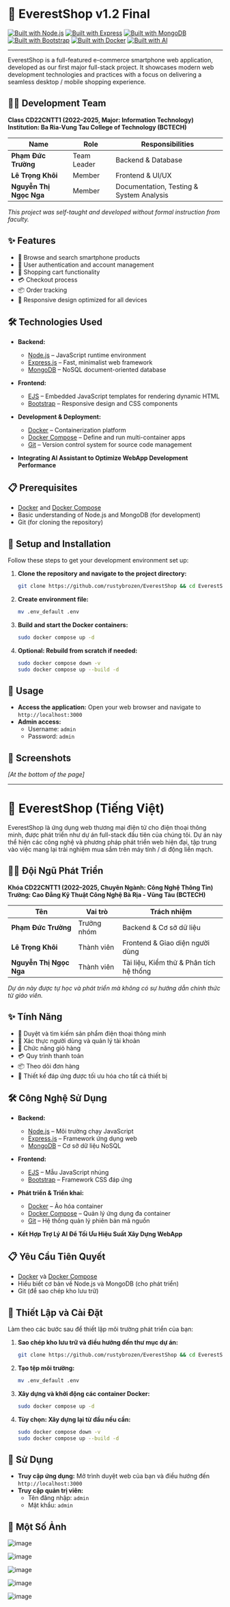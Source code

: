 # 📱 EverestShop v1.2 Final 

[![Built with Node.js](https://img.shields.io/badge/Node.js-43853D?style=for-the-badge&logo=node.js&logoColor=white)](https://nodejs.org/)
[![Built with Express](https://img.shields.io/badge/Express-000000?style=for-the-badge&logo=express&logoColor=white)](https://expressjs.com/)
[![Built with MongoDB](https://img.shields.io/badge/MongoDB-4EA94B?style=for-the-badge&logo=mongodb&logoColor=white)](https://www.mongodb.com/)
[![Built with Bootstrap](https://img.shields.io/badge/Bootstrap-563D7C?style=for-the-badge&logo=bootstrap&logoColor=white)](https://getbootstrap.com/)
[![Built with Docker](https://img.shields.io/badge/Docker-2496ED?style=for-the-badge&logo=docker&logoColor=white)](https://www.docker.com/)
[![Built with AI](https://img.shields.io/badge/Built%20with-AI%20Assistance-blueviolet?style=for-the-badge&logo=OpenAI&logoColor=white)](https://openai.com/)

---

EverestShop is a full-featured e-commerce smartphone web application, developed as our first major full-stack project. It showcases modern web development technologies and practices with a focus on delivering a seamless desktop / mobile shopping experience.

## 👨‍💻 Development Team

**Class CD22CNTT1 (2022–2025, Major: Information Technology)**  
**Institution: Ba Ria-Vung Tau College of Technology (BCTECH)**

| Name | Role | Responsibilities |
|------|------|-----------------|
| **Phạm Đức Trường** | Team Leader | Backend & Database |
| **Lê Trọng Khôi** | Member | Frontend & UI/UX |
| **Nguyễn Thị Ngọc Nga** | Member | Documentation, Testing & System Analysis |

*This project was self-taught and developed without formal instruction from faculty.*

## ✨ Features

- 📱 Browse and search smartphone products
- 🔐 User authentication and account management
- 🛒 Shopping cart functionality
- 💳 Checkout process
- 📦 Order tracking
- 📱 Responsive design optimized for all devices

## 🛠️ Technologies Used

- **Backend:**
  - [Node.js](https://nodejs.org/) – JavaScript runtime environment
  - [Express.js](https://expressjs.com/) – Fast, minimalist web framework
  - [MongoDB](https://www.mongodb.com/) – NoSQL document-oriented database

- **Frontend:**
  - [EJS](https://ejs.co/) – Embedded JavaScript templates for rendering dynamic HTML
  - [Bootstrap](https://getbootstrap.com/) – Responsive design and CSS components

- **Development & Deployment:**
  - [Docker](https://www.docker.com/) – Containerization platform
  - [Docker Compose](https://docs.docker.com/compose/) – Define and run multi-container apps
  - [Git](https://git-scm.com/) – Version control system for source code management

- **Integrating AI Assistant to Optimize WebApp Development Performance**


## 📋 Prerequisites

- [Docker](https://www.docker.com/get-started) and [Docker Compose](https://docs.docker.com/compose/install/)
- Basic understanding of Node.js and MongoDB (for development)
- Git (for cloning the repository)

## 🚀 Setup and Installation

Follow these steps to get your development environment set up:

1. **Clone the repository and navigate to the project directory:**
   ```bash
   git clone https://github.com/rustybrozen/EverestShop && cd EverestShop
   ```

2. **Create environment file:**
   ```bash
   mv .env_default .env
   ```

3. **Build and start the Docker containers:**
   ```bash
   sudo docker compose up -d
   ```

4. **Optional: Rebuild from scratch if needed:**
   ```bash
   sudo docker compose down -v
   sudo docker compose up --build -d
   ```

## 🔧 Usage

- **Access the application:** Open your web browser and navigate to `http://localhost:3000`
- **Admin access:** 
  - Username: `admin`
  - Password: `admin`

## 📸 Screenshots

*[At the bottom of the page]*



---

# 📱 EverestShop (Tiếng Việt)

EverestShop là ứng dụng web thương mại điện tử cho điện thoại thông minh, được phát triển như dự án full-stack đầu tiên của chúng tôi. Dự án này thể hiện các công nghệ và phương pháp phát triển web hiện đại, tập trung vào việc mang lại trải nghiệm mua sắm trên máy tính / di động liền mạch.

## 👨‍💻 Đội Ngũ Phát Triển

**Khóa CD22CNTT1 (2022–2025, Chuyên Ngành: Công Nghệ Thông Tin)**  
**Trường: Cao Đẳng Kỹ Thuật Công Nghệ Bà Rịa - Vũng Tàu (BCTECH)**

| Tên | Vai trò | Trách nhiệm |
|------|------|-----------------|
| **Phạm Đức Trường** | Trưởng nhóm | Backend & Cơ sở dữ liệu |
| **Lê Trọng Khôi** | Thành viên | Frontend & Giao diện người dùng |
| **Nguyễn Thị Ngọc Nga** | Thành viên | Tài liệu, Kiểm thử & Phân tích hệ thống |

*Dự án này được tự học và phát triển mà không có sự hướng dẫn chính thức từ giáo viên.*

## ✨ Tính Năng

- 📱 Duyệt và tìm kiếm sản phẩm điện thoại thông minh
- 🔐 Xác thực người dùng và quản lý tài khoản
- 🛒 Chức năng giỏ hàng
- 💳 Quy trình thanh toán
- 📦 Theo dõi đơn hàng
- 📱 Thiết kế đáp ứng được tối ưu hóa cho tất cả thiết bị

## 🛠️ Công Nghệ Sử Dụng

- **Backend:**
  - [Node.js](https://nodejs.org/) – Môi trường chạy JavaScript
  - [Express.js](https://expressjs.com/) – Framework ứng dụng web
  - [MongoDB](https://www.mongodb.com/) – Cơ sở dữ liệu NoSQL
  
- **Frontend:**
  - [EJS](https://ejs.co/) – Mẫu JavaScript nhúng
  - [Bootstrap](https://getbootstrap.com/) – Framework CSS đáp ứng
  
- **Phát triển & Triển khai:**
  - [Docker](https://www.docker.com/) – Ảo hóa container
  - [Docker Compose](https://docs.docker.com/compose/) – Quản lý ứng dụng đa container
  - [Git](https://git-scm.com/) – Hệ thống quản lý phiên bản mã nguồn

- **Kết Hợp Trợ Lý AI Để Tối Ưu Hiệu Suất Xây Dựng WebApp**


## 📋 Yêu Cầu Tiên Quyết

- [Docker](https://www.docker.com/get-started) và [Docker Compose](https://docs.docker.com/compose/install/)
- Hiểu biết cơ bản về Node.js và MongoDB (cho phát triển)
- Git (để sao chép kho lưu trữ)

## 🚀 Thiết Lập và Cài Đặt

Làm theo các bước sau để thiết lập môi trường phát triển của bạn:

1. **Sao chép kho lưu trữ và điều hướng đến thư mục dự án:**
   ```bash
   git clone https://github.com/rustybrozen/EverestShop && cd EverestShop
   ```

2. **Tạo tệp môi trường:**
   ```bash
   mv .env_default .env
   ```

3. **Xây dựng và khởi động các container Docker:**
   ```bash
   sudo docker compose up -d
   ```

4. **Tùy chọn: Xây dựng lại từ đầu nếu cần:**
   ```bash
   sudo docker compose down -v
   sudo docker compose up --build -d
   ```

## 🔧 Sử Dụng

- **Truy cập ứng dụng:** Mở trình duyệt web của bạn và điều hướng đến `http://localhost:3000`
- **Truy cập quản trị viên:** 
  - Tên đăng nhập: `admin`
  - Mật khẩu: `admin`

## 📸 Một Số Ảnh

![image](https://github.com/user-attachments/assets/a2ef9f62-982d-4c7b-8fcc-8bb5fee53211)

![image](https://github.com/user-attachments/assets/17a4a5e5-e7b9-4515-9b11-637badf7eb0a)


![image](https://github.com/user-attachments/assets/27b8edcc-c1e0-4d82-8fba-fc2580ca99a6)



![image](https://github.com/user-attachments/assets/eeb6c74a-5209-4580-a2ce-068d6016191e)

![image](https://github.com/user-attachments/assets/d1f0cb36-2511-44f4-95d9-a23d9c72bb6e)




